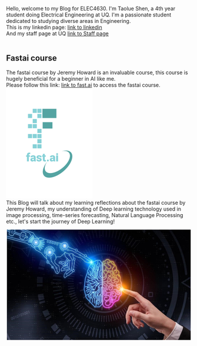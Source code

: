 Hello, welcome to my Blog for ELEC4630. I'm Taolue Shen, a 4th year student doing Electrical Engineering at UQ. I'm a passionate student dedicated to studying diverse areas in Engineering.
<br>
This is my linkedin page: [link to linkedin](https://www.linkedin.com/in/taolue-shen-77336824b/)<br>
And my staff page at UQ [link to Staff page](https://itee.uq.edu.au/profile/8751/taolue-shen)<br>
<br>
## Fastai course
The fastai course by Jeremy Howard is an invaluable course, this course is hugely beneficial for a beginner in AI like me. <br>
Please follow this link: [link to fast.ai](https://www.fast.ai) to access the fastai course.
![Image of fast.ai logo](images/logo.png)
<br>
This Blog will talk about my learning reflections about the fastai course by Jeremy Howard, my understanding of Deep learning technology used in image processing, time-series forecasting, Natural Language Processing etc., let's start the journey of Deep Learning!<br>
<p align="center">
<img src="images/artificial-intelligence.jpg" width="500" height="300">
</p>
<br>

